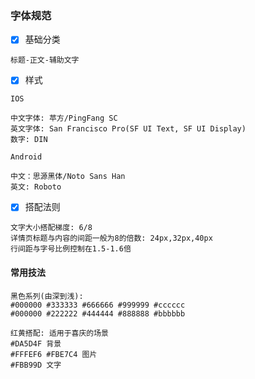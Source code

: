 ### 字体规范

- [x] 基础分类

```text
标题-正文-辅助文字
```

- [x] 样式
```text
IOS

中文字体: 苹方/PingFang SC  
英文字体: San Francisco Pro(SF UI Text, SF UI Display)
数字: DIN

Android

中文：思源黑体/Noto Sans Han
英文: Roboto
```

- [x] 搭配法则

```text
文字大小搭配梯度: 6/8
详情页标题与内容的间距一般为8的倍数: 24px,32px,40px
行间距与字号比例控制在1.5-1.6倍
```

#### 常用技法

```text
黑色系列(由深到浅):
#000000 #333333 #666666 #999999 #cccccc
#000000 #222222 #444444 #888888 #bbbbbb

红黄搭配: 适用于喜庆的场景
#DA5D4F 背景
#FFFEF6 #FBE7C4 图片
#FBB99D 文字



```
